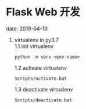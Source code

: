 # Flask Web 开发

date: 2019-04-10

1. virtualenv in py3.7  
    1.1 init virtualenv  
    ```
    python -m venv <env-name>
    ```
    1.2 activate virtualenv  
    ```
    Scripts/activate.bat
    ```
    1.3 deactivate virtualenv  
    ```
    Scripts/deactivate.bat
    ```